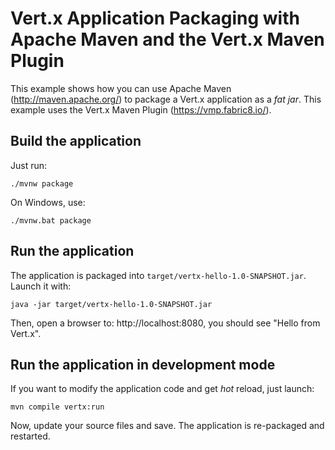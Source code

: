 # Vert.x Application Packaging with Apache Maven and the Vert.x Maven Plugin

This example shows how you can use Apache Maven (http://maven.apache.org/) to package a Vert.x application as a _fat jar_. This example uses the Vert.x Maven Plugin (https://vmp.fabric8.io/).


## Build the application

Just run:

```
./mvnw package
```

On Windows, use:

```
./mvnw.bat package
```

## Run the application

The application is packaged into `target/vertx-hello-1.0-SNAPSHOT.jar`. Launch it with:

```
java -jar target/vertx-hello-1.0-SNAPSHOT.jar 
```

Then, open a browser to: http://localhost:8080, you should see "Hello from Vert.x".

## Run the application in development mode

If you want to modify the application code and get _hot_ reload, just launch:

```
mvn compile vertx:run
```

Now, update your source files and save. The application is re-packaged and restarted.


